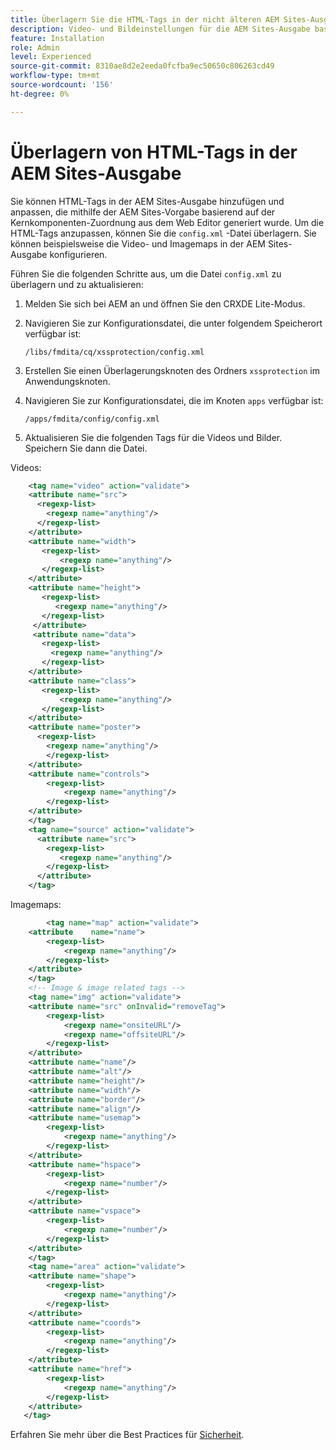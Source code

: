 ```yaml
---
title: Überlagern Sie die HTML-Tags in der nicht älteren AEM Sites-Ausgabe.
description: Video- und Bildeinstellungen für die AEM Sites-Ausgabe basierend auf der Zuordnung der Kernkomponenten konfigurieren
feature: Installation
role: Admin
level: Experienced
source-git-commit: 8310ae8d2e2eeda0fcfba9ec50650c806263cd49
workflow-type: tm+mt
source-wordcount: '156'
ht-degree: 0%

---
```



# Überlagern von HTML-Tags in der AEM Sites-Ausgabe

Sie können HTML-Tags in der AEM Sites-Ausgabe hinzufügen und anpassen, die mithilfe der AEM Sites-Vorgabe basierend auf der Kernkomponenten-Zuordnung aus dem Web Editor generiert wurde. Um die HTML-Tags anzupassen, können Sie die `config.xml` -Datei überlagern. Sie können beispielsweise die Video- und Imagemaps in der AEM Sites-Ausgabe konfigurieren.

Führen Sie die folgenden Schritte aus, um die Datei `config.xml` zu überlagern und zu aktualisieren:

1. Melden Sie sich bei AEM an und öffnen Sie den CRXDE Lite-Modus.

1. Navigieren Sie zur Konfigurationsdatei, die unter folgendem Speicherort verfügbar ist:

   `/libs/fmdita/cq/xssprotection/config.xml`

1. Erstellen Sie einen Überlagerungsknoten des Ordners `xssprotection` im Anwendungsknoten.

1. Navigieren Sie zur Konfigurationsdatei, die im Knoten `apps` verfügbar ist:

   `/apps/fmdita/config/config.xml`

1. Aktualisieren Sie die folgenden Tags für die Videos und Bilder. Speichern Sie dann die Datei.

Videos:

```XML
    <tag name="video" action="validate">
   	<attribute name="src">
      <regexp-list>
        <regexp name="anything"/>
      </regexp-list>
    </attribute>
    <attribute name="width">
       <regexp-list>
           <regexp name="anything"/>
       </regexp-list>
    </attribute>
    <attribute name="height">
       <regexp-list>
          <regexp name="anything"/>
       </regexp-list>
     </attribute>
     <attribute name="data">
       <regexp-list>
         <regexp name="anything"/>
       </regexp-list>
    </attribute>
    <attribute name="class">
       <regexp-list>
           <regexp name="anything"/>
       </regexp-list>
    </attribute>
    <attribute name="poster">
      <regexp-list>
        <regexp name="anything"/>
        </regexp-list>
    </attribute>
    <attribute name="controls">
        <regexp-list>
            <regexp name="anything"/>
        </regexp-list>
    </attribute>
    </tag>
    <tag name="source" action="validate">
      <attribute name="src">
        <regexp-list>
           <regexp name="anything"/>
        </regexp-list>
      </attribute>
    </tag>
```

Imagemaps:

```XML
    	<tag name="map" action="validate">
	<attribute    name="name">
		<regexp-list>
			<regexp name="anything"/>
		</regexp-list>
	</attribute>
    </tag>
    <!-- Image & image related tags -->
    <tag name="img" action="validate">
	<attribute name="src" onInvalid="removeTag">
		<regexp-list>
			<regexp name="onsiteURL"/>
			<regexp name="offsiteURL"/>
		</regexp-list>
	</attribute>
	<attribute name="name"/>
	<attribute name="alt"/>
	<attribute name="height"/>
	<attribute name="width"/>
	<attribute name="border"/>
	<attribute name="align"/>
	<attribute name="usemap">
		<regexp-list>
			<regexp name="anything"/>
		</regexp-list>
	</attribute>
	<attribute name="hspace">
		<regexp-list>
			<regexp name="number"/>
		</regexp-list>
	</attribute>
	<attribute name="vspace">
		<regexp-list>
			<regexp name="number"/>
		</regexp-list>
	</attribute>
    </tag>
    <tag name="area" action="validate">
	<attribute name="shape">
		<regexp-list>
			<regexp name="anything"/>
		</regexp-list>
	</attribute>
	<attribute name="coords">
		<regexp-list>
			<regexp name="anything"/>
		</regexp-list>
	</attribute>
	<attribute name="href">
		<regexp-list>
			<regexp name="anything"/>
		</regexp-list>
	</attribute>
   </tag>
```




Erfahren Sie mehr über die Best Practices für [Sicherheit](https://experienceleague.adobe.com/en/docs/experience-manager-65/content/implementing/developing/introduction/security).